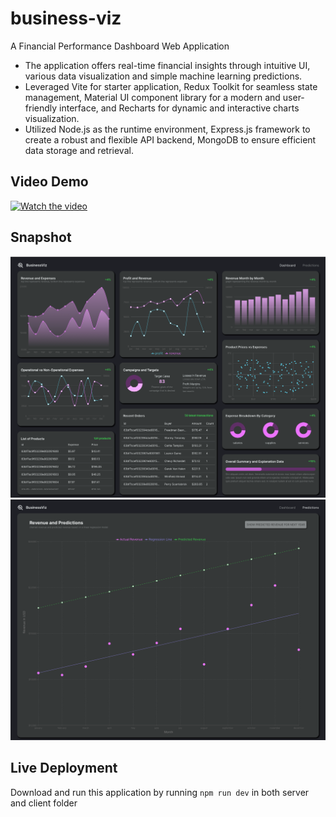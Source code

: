 # business-viz
 A Financial Performance Dashboard Web Application

* The application offers real-time financial insights through intuitive UI, various data visualization and simple machine learning predictions. 
* Leveraged Vite for starter application, Redux Toolkit for seamless state management, Material UI component library for a modern and user-friendly interface, and Recharts for dynamic and interactive charts visualization.
* Utilized Node.js as the runtime environment, Express.js framework to create a robust and flexible API backend, MongoDB to ensure efficient data storage and retrieval.

## Video Demo

[![Watch the video](https://img.youtube.com/vi/mTe6FmaFXeo/0.jpg)](https://youtu.be/mTe6FmaFXeo)

## Snapshot
![Dashboard Pic](./app_snapshots/Dashboard.png)
![Predictions Pic](./app_snapshots/Prediction.png)

## Live Deployment
Download and run this application by running `npm run dev` in both server and client folder
